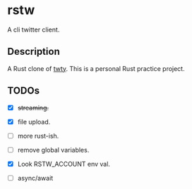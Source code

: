 # rstw

A cli twitter client.

## Description

A Rust clone of [twty](https://github.com/mattn/twty).
  This is a personal Rust practice project.

## TODOs

- [x] ~~streaming.~~
- [x] file upload.
- [ ] more rust-ish.
- [ ] remove global variables.
- [x] Look RSTW_ACCOUNT env val.
- [ ] async/await

